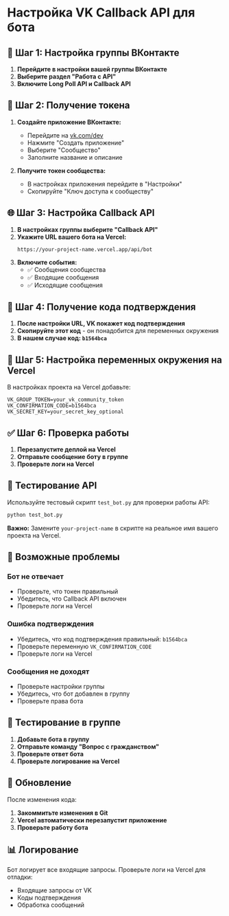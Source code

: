 # Настройка VK Callback API для бота

## 🔧 Шаг 1: Настройка группы ВКонтакте

1. **Перейдите в настройки вашей группы ВКонтакте**
2. **Выберите раздел "Работа с API"**
3. **Включите Long Poll API и Callback API**

## 🔑 Шаг 2: Получение токена

1. **Создайте приложение ВКонтакте:**
   - Перейдите на [vk.com/dev](https://vk.com/dev)
   - Нажмите "Создать приложение"
   - Выберите "Сообщество"
   - Заполните название и описание

2. **Получите токен сообщества:**
   - В настройках приложения перейдите в "Настройки"
   - Скопируйте "Ключ доступа к сообществу"

## 🌐 Шаг 3: Настройка Callback API

1. **В настройках группы выберите "Callback API"**
2. **Укажите URL вашего бота на Vercel:**
   ```
   https://your-project-name.vercel.app/api/bot
   ```
3. **Включите события:**
   - ✅ Сообщения сообщества
   - ✅ Входящие сообщения
   - ✅ Исходящие сообщения

## 📝 Шаг 4: Получение кода подтверждения

1. **После настройки URL, VK покажет код подтверждения**
2. **Скопируйте этот код** - он понадобится для переменных окружения
3. **В нашем случае код: `b1564bca`**

## 🔐 Шаг 5: Настройка переменных окружения на Vercel

В настройках проекта на Vercel добавьте:

```
VK_GROUP_TOKEN=your_vk_community_token
VK_CONFIRMATION_CODE=b1564bca
VK_SECRET_KEY=your_secret_key_optional
```

## ✅ Шаг 6: Проверка работы

1. **Перезапустите деплой на Vercel**
2. **Отправьте сообщение боту в группе**
3. **Проверьте логи на Vercel**

## 🧪 Тестирование API

Используйте тестовый скрипт `test_bot.py` для проверки работы API:

```bash
python test_bot.py
```

**Важно:** Замените `your-project-name` в скрипте на реальное имя вашего проекта на Vercel.

## 🚨 Возможные проблемы

### Бот не отвечает
- Проверьте, что токен правильный
- Убедитесь, что Callback API включен
- Проверьте логи на Vercel

### Ошибка подтверждения
- Убедитесь, что код подтверждения правильный: `b1564bca`
- Проверьте переменную `VK_CONFIRMATION_CODE`
- Проверьте логи на Vercel

### Сообщения не доходят
- Проверьте настройки группы
- Убедитесь, что бот добавлен в группу
- Проверьте права бота

## 📱 Тестирование в группе

1. **Добавьте бота в группу**
2. **Отправьте команду "Вопрос с гражданством"**
3. **Проверьте ответ бота**
4. **Проверьте логирование на Vercel**

## 🔄 Обновление

После изменения кода:
1. **Закоммитьте изменения в Git**
2. **Vercel автоматически перезапустит приложение**
3. **Проверьте работу бота**

## 📊 Логирование

Бот логирует все входящие запросы. Проверьте логи на Vercel для отладки:
- Входящие запросы от VK
- Коды подтверждения
- Обработка сообщений
